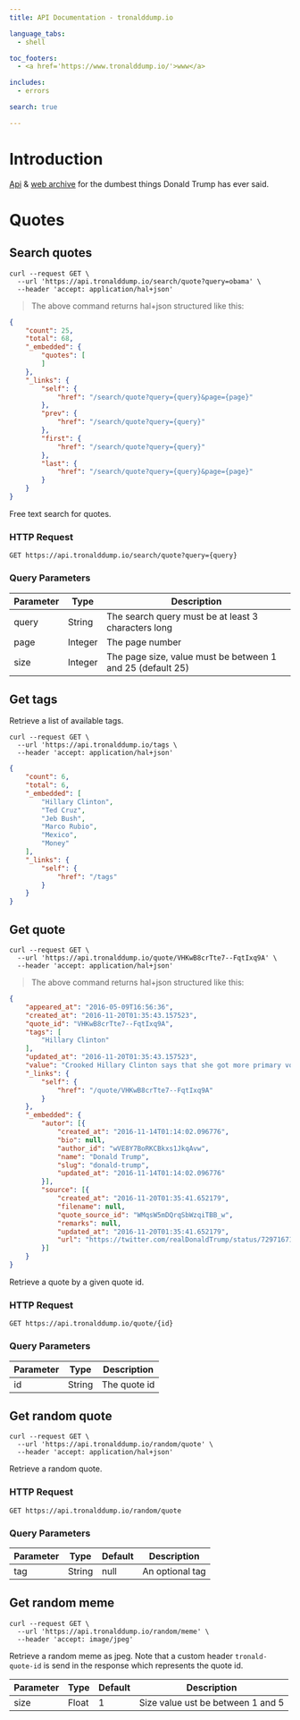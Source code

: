 ```yaml
---
title: API Documentation - tronalddump.io

language_tabs:
  - shell

toc_footers:
  - <a href='https://www.tronalddump.io/'>www</a>

includes:
  - errors

search: true

---
```


# Introduction

[Api](https://api.tronalddump.io) & [web archive](https://www.tronalddump.io) for the dumbest things Donald Trump has ever said.

# Quotes

## Search quotes

```shell
curl --request GET \
  --url 'https://api.tronalddump.io/search/quote?query=obama' \
  --header 'accept: application/hal+json'
```

> The above command returns hal+json structured like this:

```json
{
	"count": 25,
	"total": 68,
	"_embedded": {
		"quotes": [
		]
	},
	"_links": {
		"self": {
			"href": "/search/quote?query={query}&page={page}"
		},
		"prev": {
			"href": "/search/quote?query={query}"
		},
		"first": {
			"href": "/search/quote?query={query}"
		},
		"last": {
			"href": "/search/quote?query={query}&page={page}"
		}
	}
}
```


Free text search for quotes.

### HTTP Request

`GET https://api.tronalddump.io/search/quote?query={query}`

### Query Parameters

Parameter | Type | Description
--------- | ------- | -----------
query | String | The search query must be at least 3 characters long
page | Integer | The page number
size | Integer | The page size, value must be between 1 and 25 (default 25)

## Get tags

Retrieve a list of available tags.

```shell
curl --request GET \
  --url 'https://api.tronalddump.io/tags \
  --header 'accept: application/hal+json'
```

```json
{
	"count": 6,
	"total": 6,
	"_embedded": [
		"Hillary Clinton",
		"Ted Cruz",
		"Jeb Bush",
		"Marco Rubio",
		"Mexico",
		"Money"
	],
	"_links": {
		"self": {
			"href": "/tags"
		}
	}
}
```

## Get quote

```shell
curl --request GET \
  --url 'https://api.tronalddump.io/quote/VHKwB8crTte7--FqtIxq9A' \
  --header 'accept: application/hal+json'
```
> The above command returns hal+json structured like this:

```json
{
    "appeared_at": "2016-05-09T16:56:36",
    "created_at": "2016-11-20T01:35:43.157523",
    "quote_id": "VHKwB8crTte7--FqtIxq9A",
    "tags": [
        "Hillary Clinton"
    ],
    "updated_at": "2016-11-20T01:35:43.157523",
    "value": "Crooked Hillary Clinton says that she got more primary votes than Donald Trump. But I had 17 people to beat—she had one!",
    "_links": {
        "self": {
            "href": "/quote/VHKwB8crTte7--FqtIxq9A"
        }
    },
    "_embedded": {
        "autor": [{
            "created_at": "2016-11-14T01:14:02.096776",
            "bio": null,
            "author_id": "wVE8Y7BoRKCBkxs1JkqAvw",
            "name": "Donald Trump",
            "slug": "donald-trump",
            "updated_at": "2016-11-14T01:14:02.096776"
        }],
        "source": [{
            "created_at": "2016-11-20T01:35:41.652179",
            "filename": null,
            "quote_source_id": "WMqsW5mDQrqSbWzqiTBB_w",
            "remarks": null,
            "updated_at": "2016-11-20T01:35:41.652179",
            "url": "https://twitter.com/realDonaldTrump/status/729716712124362754"
        }]
    }
}
```

Retrieve a quote by a given quote id.

### HTTP Request

`GET https://api.tronalddump.io/quote/{id}`

### Query Parameters

Parameter | Type | Description
--------- | ------- | -----------
id | String | The quote id

## Get random quote

```shell
curl --request GET \
  --url 'https://api.tronalddump.io/random/quote' \
  --header 'accept: application/hal+json'
```

Retrieve a random quote.

### HTTP Request

`GET https://api.tronalddump.io/random/quote`

### Query Parameters

Parameter | Type | Default | Description
--------- | ---- | ------- | -----------
tag | String | null | An optional tag

## Get random meme

```shell
curl --request GET \
  --url 'https://api.tronalddump.io/random/meme' \
  --header 'accept: image/jpeg'
```

Retrieve a random meme as jpeg. Note that a custom header `tronald-quote-id` is send in the response which represents the quote id.

Parameter | Type | Default | Description
--------- | ---- | ------- | -----------
size | Float | 1 | Size value ust be between 1 and 5
